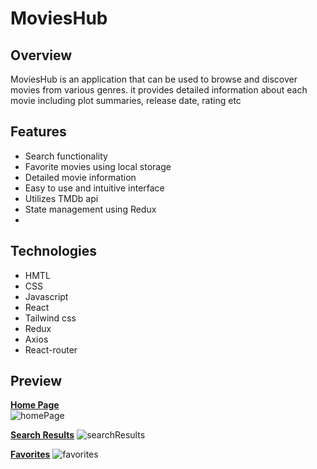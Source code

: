 <h1>
  MoviesHub
</h1>

## Overview

MoviesHub is an application that can be used to browse and discover movies from various genres. it provides detailed information about each movie including plot summaries, release date, rating etc

## Features

<ul>
  <li>Search functionality</li>
  <li>Favorite movies using local storage</li>
  <li>Detailed movie information</li>
  <li>Easy to use and intuitive interface</li>
  <li>Utilizes TMDb api</li>
  <li>State management using Redux<li>
</ul>

## Technologies

<ul>
  <li>HMTL</li>
  <li>CSS</li>
  <li>Javascript</li>
  <li>React</li>
  <li>Tailwind css</li>
  <li>Redux</li>
  <li>Axios</li>
  <li>React-router</li>
</ul>

## Preview

<b><u>Home Page</u></b><br>
![homePage](https://github.com/shakir-xcode/movies-app/assets/125987776/819c60dc-a251-4de3-bbf8-2324c6a0cc63)

<b><u>Search Results</u></b>
![searchResults](https://github.com/shakir-xcode/movies-app/assets/125987776/49c9eb4f-fe3b-4e4b-bc34-a02ce2a505b9)

<b><u>Favorites</u></b> 
![favorites](https://github.com/shakir-xcode/movies-app/assets/125987776/a26d97a2-7ef4-48fb-80c4-1b777ce8136d)

